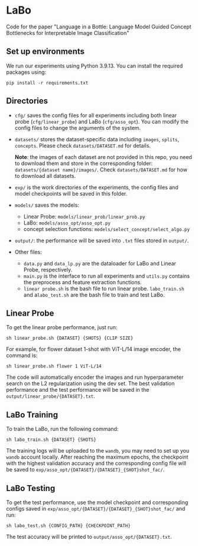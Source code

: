 # LaBo
Code for the paper "Language in a Bottle: Language Model Guided Concept Bottlenecks for Interpretable Image Classification"

## Set up environments
We run our experiments using Python 3.9.13. You can install the required packages using:

```
pip install -r requirements.txt
```

## Directories
* `cfg/` saves the config files for all experiments including both linear probe (`cfg/linear_probe`) and LaBo (`cfg/asso_opt`). You can modify the config files to change the arguments of the system.
* `datasets/` stores the dataset-specific data including `images`, `splits`, `concepts`. Please check `datasets/DATASET.md` for details. 

	**Note**: the images of each dataset are not provided in this repo, you need to download them and 	store in the corresponding folder: `datasets/{dataset name}/images/`. Check `datasets/DATASET.md` for how to download all datasets.
	
* `exp/` is the work directories of the experiments, the config files and model checkpoints will be saved in this folder.
* `models/` saves the models:
	* Linear Probe: `models/linear_prob/linear_prob.py`
	* LaBo: `models/asso_opt/asso_opt.py`
	* concept selection functions: `models/select_concept/select_algo.py`
* `output/`: the performance will be saved into `.txt` files stored in `output/`.
* Other files: 
	* `data.py` and `data_lp.py` are the dataloader for LaBo and Linear Probe, respectively.
	* `main.py` is the interface to run all experiments and `utils.py` contains the preprocess and feature extraction functions.
	* `linear probe.sh` is the bash file to run linear probe. `labo_train.sh` and a`labo_test.sh` are the bash file to train and test LaBo.

## Linear Probe
To get the linear probe performance, just run:

```
sh linear_probe.sh {DATASET} {SHOTS} {CLIP SIZE}
```
For example, for flower dataset 1-shot with ViT-L/14 image encoder, the command is:

```
sh linear_probe.sh flower 1 ViT-L/14
```

The code will automatically encoder the images and run hyperparameter search on the L2 regularization using the dev set. The best validation performance and the test performance will be saved in the `output/linear_probe/{DATASET}.txt`.

## LaBo Training
To train the LaBo, run the following command:

```
sh labo_train.sh {DATASET} {SHOTS}
```
The training logs will be uploaded to the `wandb`, you may need to set up you `wandb` account locally. After reaching the maximum epochs, the checkpoint with the highest validation accuracy and the corresponding config file will be saved to `exp/asso_opt/{DATASET}/{DATASET}_{SHOT}shot_fac/`.

## LaBo Testing
To get the test performance, use the model checkpoint and corresponding configs saved in `exp/asso_opt/{DATASET}/{DATASET}_{SHOT}shot_fac/` and run:

```
sh labo_test.sh {CONFIG_PATH} {CHECKPOINT_PATH}
```
The test accuracy will be printed to `output/asso_opt/{DATASET}.txt`.